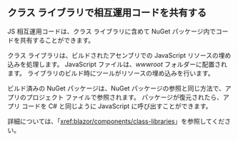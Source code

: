 ## <a name="share-interop-code-in-a-class-library"></a>クラス ライブラリで相互運用コードを共有する

JS 相互運用コードは、クラス ライブラリに含めて NuGet パッケージ内でコードを共有することができます。

クラス ライブラリは、ビルドされたアセンブリでの JavaScript リソースの埋め込みを処理します。 JavaScript ファイルは、*wwwroot* フォルダーに配置されます。 ライブラリのビルド時にツールがリソースの埋め込みを行います。

ビルド済みの NuGet パッケージは、NuGet パッケージの参照と同じ方法で、アプリのプロジェクト ファイルで参照されます。 パッケージが復元されたら、アプリ コードを C# と同じように JavaScript に呼び出すことができます。

詳細については、「<xref:blazor/components/class-libraries>」を参照してください。
